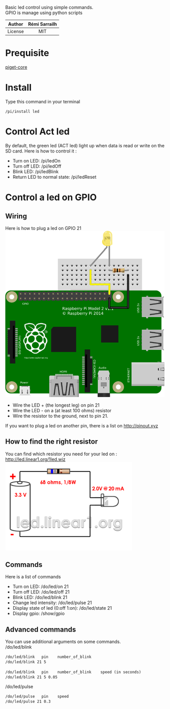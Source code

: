 Basic led control using simple commands.   
GPIO is manage using python scripts

|Author                 |Rémi Sarrailh                       |
|:---------------------:|:----------------------------------:|
|License                | MIT                                |

# Prequisite
[piget-core](https://github.com/pigetnet/core)

# Install
Type this command in your terminal
````
/pi/install led
````

# Control Act led

By default, the green led (ACT led) light up when data is read or write on the SD card.
Here is how to control it :

* Turn on LED: /pi/ledOn
* Turn off LED: /pi/ledOff
* Blink LED: /pi/ledBlink
* Return LED to normal state: /pi/ledReset

# Control a led on GPIO

## Wiring
Here is how to plug a led on GPIO 21
![Pinout](https://raw.githubusercontent.com/pigetnet/led/master/doc/schema_led.png)

* Wire the LED + (the longest leg) on pin 21
* Wire the LED  - on a (at least 100 ohms) resistor
* Wire the resistor to the ground, next to pin 21.

If you want to plug a led on another pin, there is a list on http://pinout.xyz

## How to find the right resistor
You can find which resistor you need for your led on : http://led.linear1.org/1led.wiz
![Resistor](https://raw.githubusercontent.com/pigetnet/led/master/doc/resistor.png)

## Commands
Here is a list of commands
* Turn on LED: /do/led/on 21
* Turn off LED: /do/led/off 21
* Blink LED: /do/led/blink 21
* Change led intensity: /do/led/pulse 21
* Display state of led (0:off 1:on): /do/led/state 21
* Display gpio: /show/gpio

## Advanced commands
You can use additional arguments on some commands.   
/do/led/blink
````
/do/led/blink   pin    number_of_blink
/do/led/blink 21 5

/do/led/blink   pin    number_of_blink    speed (in seconds)
/do/led/blink 21 5 0.05
````

/do/led/pulse
```
/do/led/pulse   pin    speed
/do/led/pulse 21 0.3
```
